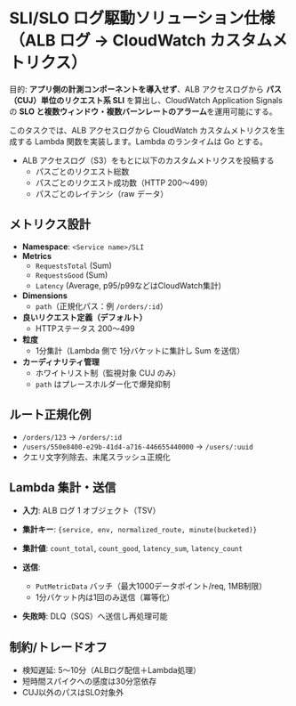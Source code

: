 # SLI/SLO ログ駆動ソリューション仕様（ALB ログ → CloudWatch カスタムメトリクス）

目的: **アプリ側の計測コンポーネントを導入せず**、ALB アクセスログから **パス（CUJ）単位のリクエスト系 SLI** を算出し、CloudWatch Application Signals の **SLO と複数ウィンドウ・複数バーンレートのアラーム**を運用可能にする。

このタスクでは、ALB アクセスログから CloudWatch カスタムメトリクスを生成する Lambda 関数を実装します。Lambda のランタイムは Go とする。

* ALB アクセスログ（S3）をもとに以下のカスタムメトリクスを投稿する
    * パスごとのリクエスト総数
    * パスごとのリクエスト成功数（HTTP 200〜499）
    * パスごとのレイテンシ（raw データ）

## メトリクス設計

* **Namespace**: `<Service name>/SLI`
* **Metrics**
  * `RequestsTotal` (Sum)
  * `RequestsGood` (Sum)
  * `Latency` (Average, p95/p99などはCloudWatch集計)
* **Dimensions**
  * `path`（正規化パス：例 `/orders/:id`）
* **良いリクエスト定義（デフォルト）**
  * HTTPステータス 200〜499
* **粒度**
  * 1分集計（Lambda 側で 1分バケットに集計し Sum を送信）
* **カーディナリティ管理**
  * ホワイトリスト制（監視対象 CUJ のみ）
  * `path` はプレースホルダー化で爆発抑制

## ルート正規化例

* `/orders/123` → `/orders/:id`
* `/users/550e8400-e29b-41d4-a716-446655440000` → `/users/:uuid`
* クエリ文字列除去、末尾スラッシュ正規化

## Lambda 集計・送信

* **入力**: ALB ログ 1 オブジェクト（TSV）
* **集計キー**: `{service, env, normalized_route, minute(bucketed)}`
* **集計値**: `count_total`, `count_good`, `latency_sum`, `latency_count`
* **送信**:

  * `PutMetricData` バッチ（最大1000データポイント/req, 1MB制限）
  * 1分バケット内は1回のみ送信（冪等化）
* **失敗時**: DLQ（SQS）へ送信し再処理可能


## 制約/トレードオフ

* 検知遅延: 5〜10分（ALBログ配信＋Lambda処理）
* 短時間スパイクへの感度は30分窓依存
* CUJ以外のパスはSLO対象外
